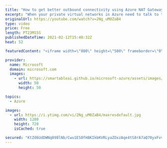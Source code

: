```yaml
---
title: "How to get better outbound connectivity using Azure NAT Gateway | Azure Friday"
excerpt: "When your private virtual networks in Azure need to talk to the Internet, a network translation is needed for your applications to talk to endpoints on the Internet. Christian Kuhtz joins Scott Hanselman to show how it works and why Azure NAT Gateway is the best and most scalable way to do Source Network"
originalUrl: https://youtube.com/watch?v=2Ng_uM0ZaB4
type: video
price: Free
length: PT23M15S
publishedDateTime: 2021-02-12T15:48:32Z
heat: 52

featuredContent: "<iframe width=\"800\" height=\"500\" frameborder=\"0\" src=\"https://www.youtube.com/embed/2Ng_uM0ZaB4\" allow=\"accelerometer; autoplay; encrypted-media; gyroscope; picture-in-picture\" allowfullscreen></iframe>"

provider:
  name: Microsoft
  domain: microsoft.com
  images:
    - url: https://smartableai.github.io/microsoft-azure/assets/images/organizations/microsoft.com-50x50.jpg
      width: 50
      height: 50

topics:
  - Azure

images:
  - url: https://i.ytimg.com/vi/2Ng_uM0ZaB4/maxresdefault.jpg
    width: 1280
    height: 720
    isCached: true

secured: "KtZd6UdDWNq898lNb/Cwu1ES0fH8KIkbKVRLyaZOxzAqe4tS8rA7aQ70yxFvvMNyI5BcBuY1x+fpzySog7tVSp679/6KgSO/uSORd5IagTozFtrDA/Bbrh//bAzEFY7BJOxJl++Yp3O18KLtQfaBjTQssM9Gfu5BNSC0pk/DbPd/CSg/01CB9U+i87tTj8j/T+T+dhVt0OiMjLiNDU+pQGJv27EGJKIQ2z52Kr3AXVYxdtS3DsgN7LcSIyvPfvwSq8wlokKcyS8svAGFOc5QmgGUrTjhlCG7Bl6v5rBqV8ypLl+6zOdOR7JUER12W/FzUmEPJZtHIwcRLVTdfpC2IPUDvEVh43oJJfuUKdNOW1zGa7+hNynJLl32n9cN3cBwhtIhB5IfgEsbcZsxIPvRB0O4DyyxcrYT7OlGuWyVHpA=;QSsZBAPFXRO0Z1E9+zQbVg=="
---
```


